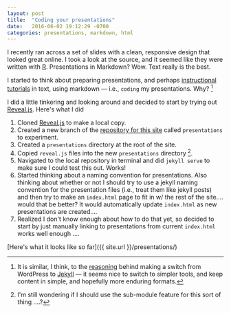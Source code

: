 ```yaml
---
layout: post
title:  "Coding your presentations"
date:   2016-06-02 19:12:29 -0700
categories: presentations, markdown, html
---
```

I recently ran across a set of slides with a clean, responsive design that looked great online. I took a look at the source, and it seemed like they were written with [R](https://support.rstudio.com/hc/en-us/articles/200486468-Authoring-R-Presentations). Presentations in Markdown? Wow. Text really is the best.<!--break-->

I started to think about preparing presentations, and perhaps [instructional tutorials](https://www.youtube.com/playlist?list=PLV8eqWoGXke5D5bmwscUhow1RJKWZmMRZ) in text, using markdown — i.e., ```coding``` my presentations. Why? [^fn-why]

I did a little tinkering and looking around and decided to start by trying out [Reveal.js](https://github.com/hakimel/reveal.js). Here's what I did

1. Cloned [Reveal.js](https://github.com/hakimel/reveal.js) to make a local copy.
2. Created a new branch of the [repository for this site]() called ```presentations``` to experiment.
3. Created a ```presentations``` directory at the root of the site.
4. Copied ```reveal.js``` files into the new ```presentations``` directory  [^fn-wondering].
5. Navigated to the local repository in terminal and did ```jekyll serve``` to make sure I could test this out. Works!
6. Started thinking about a naming convention for presentations. Also thinking about whether or not I should try to use a jekyll naming convention for the presentation files (i.e., treat them like jekyll posts)  and then try to make an ```index.html``` page to fit in w/ the rest of the site…. would that be better? It would automatically update ```index.html``` as new presentations are created….
7. Realized I don't know enough about how to do that yet, so decided to start by just manually linking to presentations from current ```index.html``` works well enough ….


[Here's what it looks like so far]({{ site.url }}/presentations/)


[^fn-why]: It is similar, I think, to the [reasoning](http://jmcglone.com/notes/2014/05/03/using-github-to-create-and-host-a-personal-website) behind making a switch from WordPress to [Jekyll](http://jekyllrb.com) — it seems nice to switch to simpler tools, and keep content in simple, and hopefully more enduring formats.
[^fn-wondering]: I'm still wondering if I should use the sub-module feature for this sort of thing ….?